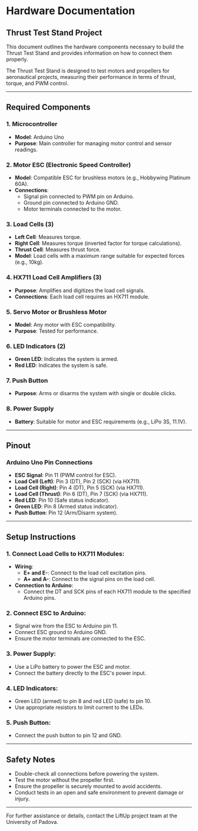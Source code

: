 # **Hardware Documentation**

## **Thrust Test Stand Project**

This document outlines the hardware components necessary to build the Thrust Test Stand and provides information on how to connect them properly. 

The Thrust Test Stand is designed to test motors and propellers for aeronautical projects, measuring their performance in terms of thrust, torque, and PWM control.

---

## **Required Components**

### 1. **Microcontroller**  
- **Model**: Arduino Uno  
- **Purpose**: Main controller for managing motor control and sensor readings.

### 2. **Motor ESC (Electronic Speed Controller)**  
- **Model**: Compatible ESC for brushless motors (e.g., Hobbywing Platinum 60A).  
- **Connections**:  
  - Signal pin connected to PWM pin on Arduino.  
  - Ground pin connected to Arduino GND.  
  - Motor terminals connected to the motor.  

### 3. **Load Cells (3)**  
- **Left Cell**: Measures torque.  
- **Right Cell**: Measures torque (inverted factor for torque calculations).  
- **Thrust Cell**: Measures thrust force.  
- **Model**: Load cells with a maximum range suitable for expected forces (e.g., 10kg).  

### 4. **HX711 Load Cell Amplifiers (3)**  
- **Purpose**: Amplifies and digitizes the load cell signals.  
- **Connections**: Each load cell requires an HX711 module.  

### 5. **Servo Motor or Brushless Motor**  
- **Model**: Any motor with ESC compatibility.  
- **Purpose**: Tested for performance.  

### 6. **LED Indicators (2)**  
- **Green LED**: Indicates the system is armed.  
- **Red LED**: Indicates the system is safe.  

### 7. **Push Button**  
- **Purpose**: Arms or disarms the system with single or double clicks.  

### 8. **Power Supply**  
- **Battery**: Suitable for motor and ESC requirements (e.g., LiPo 3S, 11.1V).  

---

## **Pinout**

### **Arduino Uno Pin Connections**

- **ESC Signal**: Pin 11 (PWM control for ESC).  
- **Load Cell (Left)**: Pin 3 (DT), Pin 2 (SCK) (via HX711).  
- **Load Cell (Right)**: Pin 4 (DT), Pin 5 (SCK) (via HX711).  
- **Load Cell (Thrust)**: Pin 6 (DT), Pin 7 (SCK) (via HX711).  
- **Red LED**: Pin 10 (Safe status indicator).  
- **Green LED**: Pin 8 (Armed status indicator).  
- **Push Button**: Pin 12 (Arm/Disarm system).  

---

## **Setup Instructions**

### 1. **Connect Load Cells to HX711 Modules**:  
- **Wiring**:  
  - **E+ and E-**: Connect to the load cell excitation pins.  
  - **A+ and A-**: Connect to the signal pins on the load cell.  
- **Connection to Arduino**:  
  - Connect the DT and SCK pins of each HX711 module to the specified Arduino pins.

### 2. **Connect ESC to Arduino**:  
- Signal wire from the ESC to Arduino pin 11.  
- Connect ESC ground to Arduino GND.  
- Ensure the motor terminals are connected to the ESC.  

### 3. **Power Supply**:  
- Use a LiPo battery to power the ESC and motor.  
- Connect the battery directly to the ESC's power input.  

### 4. **LED Indicators**:  
- Green LED (armed) to pin 8 and red LED (safe) to pin 10.  
- Use appropriate resistors to limit current to the LEDs.

### 5. **Push Button**:  
- Connect the push button to pin 12 and GND.  

---

## **Safety Notes**
- Double-check all connections before powering the system.  
- Test the motor without the propeller first.
- Ensure the propeller is securely mounted to avoid accidents.  
- Conduct tests in an open and safe environment to prevent damage or injury.  

---


For further assistance or details, contact the LiftUp project team at the University of Padova.
